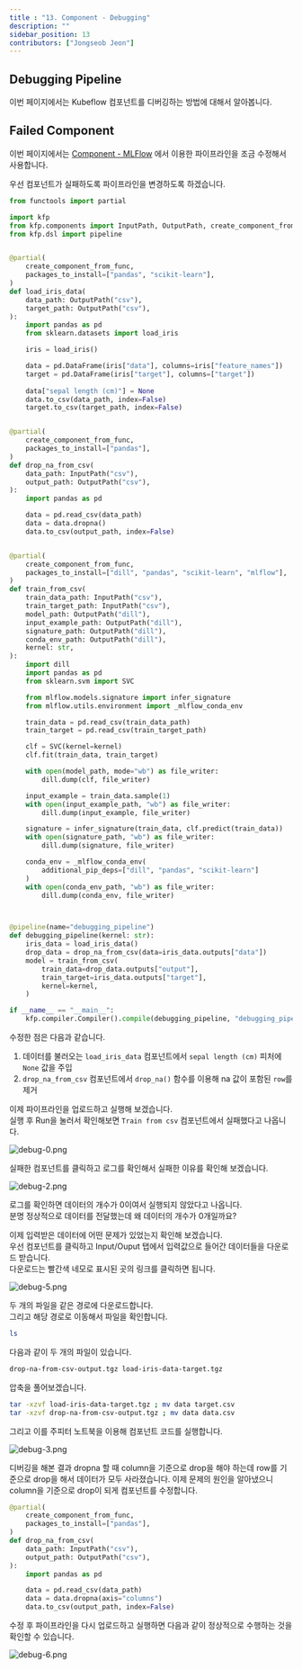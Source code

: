 ```yaml
---
title : "13. Component - Debugging"
description: ""
sidebar_position: 13
contributors: ["Jongseob Jeon"]
---
```


## Debugging Pipeline

이번 페이지에서는 Kubeflow 컴포넌트를 디버깅하는 방법에 대해서 알아봅니다.

## Failed Component

이번 페이지에서는 [Component - MLFlow](../kubeflow/advanced-mlflow.md#mlflow-pipeline) 에서 이용한 파이프라인을 조금 수정해서 사용합니다.

우선 컴포넌트가 실패하도록 파이프라인을 변경하도록 하겠습니다.

```python
from functools import partial

import kfp
from kfp.components import InputPath, OutputPath, create_component_from_func
from kfp.dsl import pipeline


@partial(
    create_component_from_func,
    packages_to_install=["pandas", "scikit-learn"],
)
def load_iris_data(
    data_path: OutputPath("csv"),
    target_path: OutputPath("csv"),
):
    import pandas as pd
    from sklearn.datasets import load_iris

    iris = load_iris()

    data = pd.DataFrame(iris["data"], columns=iris["feature_names"])
    target = pd.DataFrame(iris["target"], columns=["target"])
    
    data["sepal length (cm)"] = None
    data.to_csv(data_path, index=False)
    target.to_csv(target_path, index=False)


@partial(
    create_component_from_func,
    packages_to_install=["pandas"],
)
def drop_na_from_csv(
    data_path: InputPath("csv"),
    output_path: OutputPath("csv"),
):
    import pandas as pd

    data = pd.read_csv(data_path)
    data = data.dropna()
    data.to_csv(output_path, index=False)


@partial(
    create_component_from_func,
    packages_to_install=["dill", "pandas", "scikit-learn", "mlflow"],
)
def train_from_csv(
    train_data_path: InputPath("csv"),
    train_target_path: InputPath("csv"),
    model_path: OutputPath("dill"),
    input_example_path: OutputPath("dill"),
    signature_path: OutputPath("dill"),
    conda_env_path: OutputPath("dill"),
    kernel: str,
):
    import dill
    import pandas as pd
    from sklearn.svm import SVC

    from mlflow.models.signature import infer_signature
    from mlflow.utils.environment import _mlflow_conda_env

    train_data = pd.read_csv(train_data_path)
    train_target = pd.read_csv(train_target_path)

    clf = SVC(kernel=kernel)
    clf.fit(train_data, train_target)

    with open(model_path, mode="wb") as file_writer:
        dill.dump(clf, file_writer)

    input_example = train_data.sample(1)
    with open(input_example_path, "wb") as file_writer:
        dill.dump(input_example, file_writer)

    signature = infer_signature(train_data, clf.predict(train_data))
    with open(signature_path, "wb") as file_writer:
        dill.dump(signature, file_writer)

    conda_env = _mlflow_conda_env(
        additional_pip_deps=["dill", "pandas", "scikit-learn"]
    )
    with open(conda_env_path, "wb") as file_writer:
        dill.dump(conda_env, file_writer)



@pipeline(name="debugging_pipeline")
def debugging_pipeline(kernel: str):
    iris_data = load_iris_data()
    drop_data = drop_na_from_csv(data=iris_data.outputs["data"])
    model = train_from_csv(
        train_data=drop_data.outputs["output"],
        train_target=iris_data.outputs["target"],
        kernel=kernel,
    )

if __name__ == "__main__":
    kfp.compiler.Compiler().compile(debugging_pipeline, "debugging_pipeline.yaml")

```

수정한 점은 다음과 같습니다.

1. 데이터를 불러오는 `load_iris_data` 컴포넌트에서 `sepal length (cm)` 피처에 `None` 값을 주입
2. `drop_na_from_csv` 컴포넌트에서 `drop_na()` 함수를 이용해 na 값이 포함된 `row`를 제거

이제 파이프라인을 업로드하고 실행해 보겠습니다.  
실행 후 Run을 눌러서 확인해보면 `Train from csv` 컴포넌트에서 실패했다고 나옵니다.

![debug-0.png](./img/debug-0.png)

실패한 컴포넌트를 클릭하고 로그를 확인해서 실패한 이유를 확인해 보겠습니다.

![debug-2.png](./img/debug-2.png)

로그를 확인하면 데이터의 개수가 0이여서 실행되지 않았다고 나옵니다.  
분명 정상적으로 데이터를 전달했는데 왜 데이터의 개수가 0개일까요?  

이제 입력받은 데이터에 어떤 문제가 있었는지 확인해 보겠습니다.  
우선 컴포넌트를 클릭하고 Input/Ouput 탭에서 입력값으로 들어간 데이터들을 다운로드 받습니다.  
다운로드는 빨간색 네모로 표시된 곳의 링크를 클릭하면 됩니다.

![debug-5.png](./img/debug-5.png)

두 개의 파일을 같은 경로에 다운로드합니다.  
그리고 해당 경로로 이동해서 파일을 확인합니다.

```bash
ls
```

다음과 같이 두 개의 파일이 있습니다.

```bash
drop-na-from-csv-output.tgz load-iris-data-target.tgz
```

압축을 풀어보겠습니다.

```bash
tar -xzvf load-iris-data-target.tgz ; mv data target.csv
tar -xzvf drop-na-from-csv-output.tgz ; mv data data.csv
```

그리고 이를 주피터 노트북을 이용해 컴포넌트 코드를 실행합니다.

![debug-3.png](./img/debug-3.png)

디버깅을 해본 결과 dropna 할 때 column을 기준으로 drop을 해야 하는데 row를 기준으로 drop을 해서 데이터가 모두 사라졌습니다.
이제 문제의 원인을 알아냈으니 column을 기준으로 drop이 되게 컴포넌트를 수정합니다.

```python
@partial(
    create_component_from_func,
    packages_to_install=["pandas"],
)
def drop_na_from_csv(
    data_path: InputPath("csv"),
    output_path: OutputPath("csv"),
):
    import pandas as pd

    data = pd.read_csv(data_path)
    data = data.dropna(axis="columns")
    data.to_csv(output_path, index=False)
```

수정 후 파이프라인을 다시 업로드하고 실행하면 다음과 같이 정상적으로 수행하는 것을 확인할 수 있습니다.

![debug-6.png](./img/debug-6.png)
